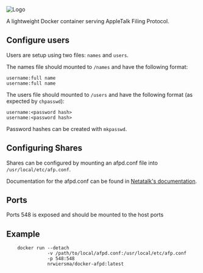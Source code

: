 ![Logo](http://svg.wiersma.co.za/github/project?lang=docker&title=afpd)

A lightweight Docker container serving AppleTalk Filing Protocol.

## Configure users

Users are setup using two files: ```names``` and ```users```.

The names file should mounted to ```/names``` and have the following format:

```
username:full name
username:full name
```

The users file should mounted to ```/users``` and have the following format (as expected by ```chpasswd```):

```
username:<password hash>
username:<password hash>
```

Password hashes can be created with ```mkpasswd```.

## Configuring Shares

Shares can be configured by mounting an afpd.conf file into ```/usr/local/etc/afp.conf```.

Documentation for the afpd.conf can be found in [Netatalk's documentation](http://netatalk.sourceforge.net/3.0/htmldocs/afp.conf.5.html).

## Ports

Ports 548 is exposed and should be mounted to the host ports

## Example

```
    docker run --detach
               -v /path/to/local/afpd.conf:/usr/local/etc/afp.conf
               -p 548:548
               nrwiersma/docker-afpd:latest
```

